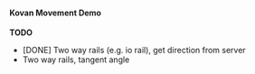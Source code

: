 #### Kovan Movement Demo

**TODO**

+ [DONE] Two way rails (e.g. io rail), get direction from server
+ Two way rails, tangent angle
